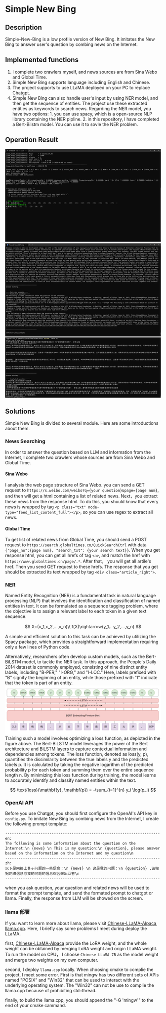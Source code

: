 # Simple New Bing

## Description

Simple-New-Bing is a low profile version of New Bing. It imitates the New Bing to answer user's question by combing news on the Internet.

## Implemented functions

1. I complete two crawlers myself, and news sources are from Sina Webo and Global Time.
2. Simple New Bing supports language including English and Chinese.
3. The project supports to use LLaMA deployed on your PC to replace Chatgpt.
4. Simple New Bing can also handle user's input by using NER model, and then get the sequence of entities. The project use these extracted entities as keywords to search news. Regarding the NER model, you have two options: 1. you can use spacy, which is a open-source NLP library containing the NER pipline. 2. in this repository, I have completed a Bert-Bilstm model. You can use it to sovle the NER problem.

## Operation Result

![](../imgs/llama.jpg)
![](../imgs/llama.png)
![](../imgs/example.png)

## Solutions

Simple New Bing is divided to several module. Here are some introductions about them.

### News Searching

In order to answer the question based on LLM and information from the Internet, I complete two crawlers whose sources are from Sina Webo and Global Time.

#### Sina Webo

I analysis the web page structure of Sina Webo. you can send a GET request to `https://s.weibo.com/weibo?q={your question}&page={page num}`, and then will get a html containing a list of related news. Next，you extract these news from the response html. To do this, you should know that every news is wrapped by tag `<p class="txt" node-type="feed_list_content_full"></p>`, so you can use regex to extract all news.

#### Global Time

To get list of related news from Global Time, you should send a POST request to `https://search.globaltimes.cn/QuickSearchCtrl` with data `{"page_no":{page num}, "search_txt": {your search text}}`. When you get response html, you can get all hrefs of tag `<a>`, and match the href with `https://www.globaltimes.cn/page/.*`. After that， you will get all artile's href. Then you send GET request to these hrefs. The response that you get should be extracted its text wrapped by tag `<div class="article_right">`.

### NER

Named Entity Recognition (NER) is a fundamental task in natural language processing (NLP) that involves the identification and classification of named entities in text. It can be formulated as a sequence tagging problem, where the objective is to assign a relevant label to each token in a given text sequence.

$$
                    X=(x_1,x_2,...,x_n)\\
                f(X)\rightarrow(y_1，y_2,...,y_n)
$$

A simple and efficient solution to this task can be achieved by utilizing the Spacy package, which provides a straightforward implementation requiring only a few lines of Python code.

Alternatively, researchers often develop custom models, such as the Bert-BiLSTM model, to tackle the NER task. In this approach, the People's Daily 2014 dataset is commonly employed, consisting of nine distinct entity labels, including "B-PER," "I-ORG," and "I-LOC." Here, labels prefixed with "B" signify the beginning of an entity, while those prefixed with "I" indicate that the token is part of an entity.
![](../imgs/Bert-Bilstm.png)
Training such a model involves optimizing a loss function, as depicted in the figure above. The Bert-BiLSTM model leverages the power of the Bert architecture and BiLSTM layers to capture contextual information and dependencies among tokens. The loss function, denoted as loss(y, p), quantifies the dissimilarity between the true labels y and the predicted labels p. It is calculated by taking the negative logarithm of the predicted probability p for each token and summing them over the entire sequence length n. By minimizing this loss function during training, the model learns to accurately identify and classify named entities within the text.

$$
\text{loss}(\mathbf{y}, \mathbf{p}) = -\sum_{i=1}^{n} y_i \log(p_i)
$$

### OpenAI API

Before you use Chatgpt, you should first configure the OpenAI's API key in `config.py`. To imitate New Bing by combing news from the Internet, I create the following
prompt template:

```
----------------------------------------------------------------------
en:
The following is some information about the question on the Internet:\n {news} \n This is my question:\n {question}, please answer based on the information on the Internet and my question\n
----------------------------------------------------------------------
zh:
以下是网络上关于问题的一些信息：\n {news} \n 这是我的问题：\n {question} ,请根据网络信息与我的问题的信息综合做出回答\n
----------------------------------------------------------------------
```

when you ask question, your question and related news will be used to format the prompt template, and send the formated prompt to chatgpt or llama. Finally, the response from LLM will be showed on the screen.

### llama 部署

If you want to learn more about llama, please visit [Chinese-LLaMA-Alpaca](https://github.com/ymcui/Chinese-LLaMA-Alpaca), [llama.cpp](https://github.com/ggerganov/llama.cpp). Here, I briefly say some problems I meet during deploy the LLaMA.

first, [Chinese-LLaMA-Alpaca](https://github.com/ymcui/Chinese-LLaMA-Alpaca) provide the LoRA weight, and the whole weight can be obtained by merging LoRA weight and origin LLaMA weight. To run the model on CPU， I choose `Chinese-LLaMA-7B` as the model weight and merge two weights on my own computer.

second, I deploy `llama.cpp` locally. When choosing cmake to complie the project,
I meet some error. First is that mingw has two different sets of APIs named "POSIX" and "Win32" that can be used to interact with the underlying operating system. The "Win32" can not be use to complie the llama.cpp because of prohibiting std::thread.

finally, to build the llama.cpp, you should append the "-G 'mingw'" to the end of your cmake cammand.
